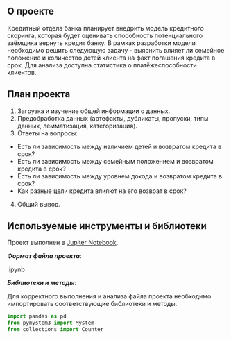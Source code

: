 ## О проекте

Кредитный отдела банка планирует внедрить модель кредитного скоринга, которая будет оценивать способность потенциального заёмщика вернуть кредит банку. В рамках разработки модели необходимо решить следующую задачу - выяснить влияет ли семейное положение и количество детей клиента на факт погашения кредита в срок. Для анализа доступна статистика о платёжеспособности клиентов.

## План проекта

1. Загрузка и изучение общей информации о данных.
2. Предобработка данных (артефакты, дубликаты, пропуски, типы данных, лемматизация, категоризация).
3. Ответы на вопросы:
  - Есть ли зависимость между наличием детей и возвратом кредита в срок?
  - Есть ли зависимость между семейным положением и возвратом кредита в срок?
  - Есть ли зависимость между уровнем дохода и возвратом кредита в срок?
  - Как разные цели кредита влияют на его возврат в срок?
4. Общий вывод.


## Используемые инструменты и библиотеки

Проект выполнен в [Jupiter Notebook](https://jupyter.org/install.html).

***Формат файла проекта***:

.ipynb

***Библиотеки и методы***:

Для корректного выполнения и анализа файла проекта необходимо импортировать соответствующие библиотеки и методы.

```python
import pandas as pd
from pymystem3 import Mystem
from collections import Counter
```
